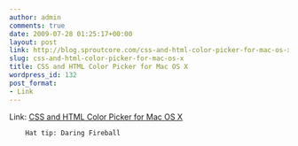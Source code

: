 ```yaml
---
author: admin
comments: true
date: 2009-07-28 01:25:17+00:00
layout: post
link: http://blog.sproutcore.com/css-and-html-color-picker-for-mac-os-x/
slug: css-and-html-color-picker-for-mac-os-x
title: CSS and HTML Color Picker for Mac OS X
wordpress_id: 132
post_format:
- Link
---
```


Link: [CSS and HTML Color Picker for Mac OS X](http://www.panic.com/~wade/picker/)

		Hat tip: Daring Fireball 
